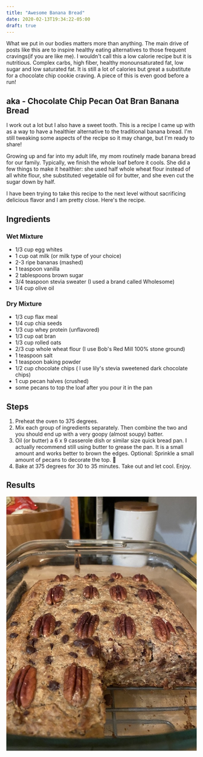 ```yaml
---
title: "Awesome Banana Bread"
date: 2020-02-13T19:34:22-05:00
draft: true
---
```


What we put in our bodies matters more than anything. The main drive of posts like this are to inspire healthy eating alternatives to those frequent cravings(if you are like me). I wouldn't call this a low calorie recipe but it is nutritious. Complex carbs, high fiber, healthy monounsaturated fat, low sugar and low saturated fat. It is still a lot of calories but great a substitute for a chocolate chip cookie craving. A piece of this is even good before a run!

## aka - Chocolate Chip Pecan Oat Bran Banana Bread

I work out a lot but I also have a sweet tooth. This is a recipe I came up with as a way to have a healthier alternative to the traditional banana bread. I'm still tweaking some aspects of the recipe so it may change, but I'm ready to share!

Growing up and far into my adult life, my mom routinely made banana bread for our family. Typically, we finish the whole loaf before it cools. She did a few things to make it healthier: she used half whole wheat flour instead of all white flour, she substituted vegetable oil for butter, and she even cut the sugar down by half.

I have been trying to take this recipe to the next level without sacrificing delicious flavor and I am pretty close. Here's the recipe.

## Ingredients

### Wet Mixture
* 1/3 cup egg whites
* 1 cup oat milk (or milk type of your choice)
* 2-3 ripe bananas (mashed)
* 1 teaspoon vanilla
* 2 tablespoons brown sugar
* 3/4 teaspoon stevia sweater (I used a brand called Wholesome)
* 1/4 cup olive oil

### Dry Mixture
* 1/3 cup flax meal
* 1/4 cup chia seeds
* 1/3 cup whey protein (unflavored)
* 1/3 cup oat bran
* 1/3 cup rolled oats
* 2/3 cup whole wheat flour (I use Bob's Red Mill 100% stone ground)
* 1 teaspoon salt
* 1 teaspoon baking powder
* 1/2 cup chocolate chips ( I use lily's stevia sweetened dark chocolate chips)
* 1 cup pecan halves (crushed)
* some pecans to top the loaf after you pour it in the pan

## Steps

1. Preheat the oven to 375 degrees.
2. Mix each group of ingredients separately. Then combine the two and you should end up with a very goopy (almost soupy) batter.
3. Oil (or butter) a 6 x 9 casserole dish or similar size quick bread pan. I actually recommend still using butter to grease the pan. It is a small amount and works better to brown the edges. Optional: Sprinkle a small amount of pecans to decorate the top. 🌚
4. Bake at 375 degrees for 30 to 35 minutes. Take out and let cool. Enjoy.

## Results

![awesome banana bread](/banana_bread.jpg)